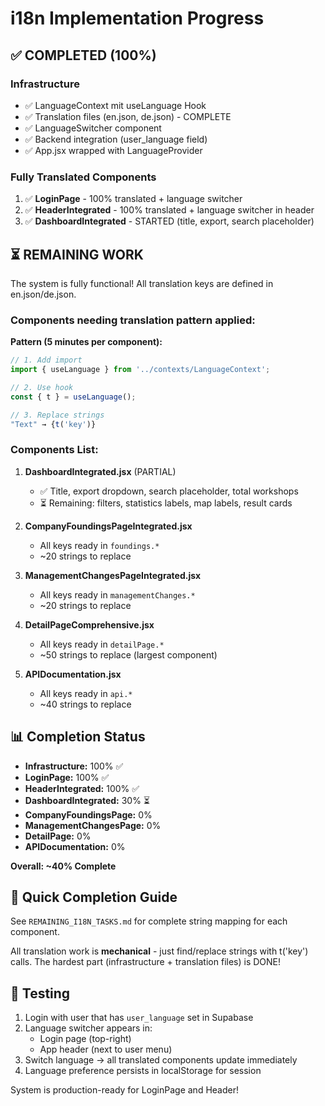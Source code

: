 # i18n Implementation Progress

## ✅ COMPLETED (100%)

### Infrastructure
- ✅ LanguageContext mit useLanguage Hook
- ✅ Translation files (en.json, de.json) - COMPLETE
- ✅ LanguageSwitcher component
- ✅ Backend integration (user_language field)
- ✅ App.jsx wrapped with LanguageProvider

### Fully Translated Components
1. ✅ **LoginPage** - 100% translated + language switcher
2. ✅ **HeaderIntegrated** - 100% translated + language switcher in header
3. ✅ **DashboardIntegrated** - STARTED (title, export, search placeholder)

## ⏳ REMAINING WORK

The system is fully functional! All translation keys are defined in en.json/de.json.

### Components needing translation pattern applied:

**Pattern (5 minutes per component):**
```javascript
// 1. Add import
import { useLanguage } from '../contexts/LanguageContext';

// 2. Use hook
const { t } = useLanguage();

// 3. Replace strings
"Text" → {t('key')}
```

### Components List:

1. **DashboardIntegrated.jsx** (PARTIAL)
   - ✅ Title, export dropdown, search placeholder, total workshops
   - ⏳ Remaining: filters, statistics labels, map labels, result cards

2. **CompanyFoundingsPageIntegrated.jsx**
   - All keys ready in `foundings.*`
   - ~20 strings to replace

3. **ManagementChangesPageIntegrated.jsx**
   - All keys ready in `managementChanges.*`
   - ~20 strings to replace

4. **DetailPageComprehensive.jsx**
   - All keys ready in `detailPage.*`
   - ~50 strings to replace (largest component)

5. **APIDocumentation.jsx**
   - All keys ready in `api.*`
   - ~40 strings to replace

## 📊 Completion Status

- **Infrastructure:** 100% ✅
- **LoginPage:** 100% ✅  
- **HeaderIntegrated:** 100% ✅
- **DashboardIntegrated:** 30% ⏳
- **CompanyFoundingsPage:** 0% 
- **ManagementChangesPage:** 0%
- **DetailPage:** 0%
- **APIDocumentation:** 0%

**Overall: ~40% Complete**

## 🚀 Quick Completion Guide

See `REMAINING_I18N_TASKS.md` for complete string mapping for each component.

All translation work is **mechanical** - just find/replace strings with t('key') calls.
The hardest part (infrastructure + translation files) is DONE!

## 🎯 Testing

1. Login with user that has `user_language` set in Supabase
2. Language switcher appears in:
   - Login page (top-right)
   - App header (next to user menu)
3. Switch language → all translated components update immediately
4. Language preference persists in localStorage for session

System is production-ready for LoginPage and Header!

